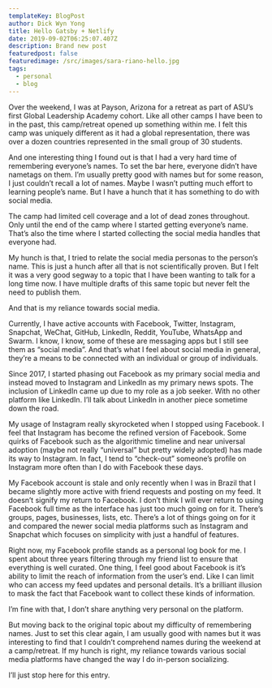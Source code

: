 ```yaml
---
templateKey: BlogPost
author: Dick Wyn Yong
title: Hello Gatsby + Netlify
date: 2019-09-02T06:25:07.407Z
description: Brand new post
featuredpost: false
featuredimage: /src/images/sara-riano-hello.jpg
tags:
  - personal
  - blog
---
```

Over the weekend, I was at Payson, Arizona for a retreat as part of ASU’s first Global Leadership Academy cohort. Like all other camps I have been to in the past, this camp/retreat opened up something within me. I felt this camp was uniquely different as it had a global representation, there was over a dozen countries represented in the small group of 30 students.



And one interesting thing I found out is that I had a very hard time of remembering everyone’s names. To set the bar here, everyone didn’t have nametags on them. I’m usually pretty good with names but for some reason, I just couldn’t recall a lot of names. Maybe I wasn’t putting much effort to learning people’s name. But I have a hunch that it has something to do with social media.



The camp had limited cell coverage and a lot of dead zones throughout. Only until the end of the camp where I started getting everyone’s name. That’s also the time where I started collecting the social media handles that everyone had.



My hunch is that, I tried to relate the social media personas to the person’s name. This is just a hunch after all that is not scientifically proven. But I felt it was a very good segway to a topic that I have been wanting to talk for a long time now. I have multiple drafts of this same topic but never felt the need to publish them.



And that is my reliance towards social media.



Currently, I have active accounts with Facebook, Twitter, Instagram, Snapchat, WeChat, GitHub, LinkedIn, Reddit, YouTube, WhatsApp and Swarm. I know, I know, some of these are messaging apps but I still see them as “social media”. And that’s what I feel about social media in general, they’re a means to be connected with an individual or group of individuals.



Since 2017, I started phasing out Facebook as my primary social media and instead moved to Instagram and LinkedIn as my primary news spots. The inclusion of LinkedIn came up due to my role as a job seeker. With no other platform like LinkedIn. I’ll talk about LinkedIn in another piece sometime down the road.



My usage of Instagram really skyrocketed when I stopped using Facebook. I feel that Instagram has become the refined version of Facebook. Some quirks of Facebook such as the algorithmic timeline and near universal adoption (maybe not really “universal” but pretty widely adopted) has made its way to Instagram. In fact, I tend to “check-out” someone’s profile on Instagram more often than I do with Facebook these days.



My Facebook account is stale and only recently when I was in Brazil that I became slightly more active with friend requests and posting on my feed. It doesn’t signify my return to Facebook. I don’t think I will ever return to using Facebook full time as the interface has just too much going on for it. There’s groups, pages, businesses, lists, etc. There’s a lot of things going on for it and compared the newer social media platforms such as Instagram and Snapchat which focuses on simplicity with just a handful of features.



Right now, my Facebook profile stands as a personal log book for me. I spent about three years filtering through my friend list to ensure that everything is well curated. One thing, I feel good about Facebook is it’s ability to limit the reach of information from the user’s end. Like I can limit who can access my feed updates and personal details. It’s a brilliant illusion to mask the fact that Facebook want to collect these kinds of information.



I’m fine with that, I don’t share anything very personal on the platform.



But moving back to the original topic about my difficulty of remembering names. Just to set this clear again, I am usually good with names but it was interesting to find that I couldn’t comprehend names during the weekend at a camp/retreat. If my hunch is right, my reliance towards various social media platforms have changed the way I do in-person socializing.



I’ll just stop here for this entry.
